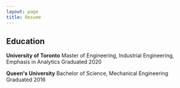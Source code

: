 ```yaml
---
layout: page
title: Resume
---
```


## Education

**University of Toronto**
Master of Engineering, Industrial Engineering, Emphasis in Analytics
Graduated 2020

**Queen's University**
Bachelor of Science, Mechanical Engineering
Graduated 2016